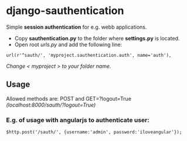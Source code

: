 django-sauthentication
======================

Simple **session authentication** for e.g. webb applications.

* Copy **sauthentication.py** to the folder where **settings.py** is located.
* Open root *urls.py* and add the following line:
```
url(r'^sauth/', 'myproject.sauthentication.auth', name='auth'),
```
*Change < myproject > to your folder name.*

## Usage
Allowed methods are: POST and GET=?logout=True *(localhost:8000/sauth/?logout=True)*

### E.g. of usage with angularjs to authenticate user:
```
$http.post('/sauth/', {username:'admin', password:'iloveangular'});
```
